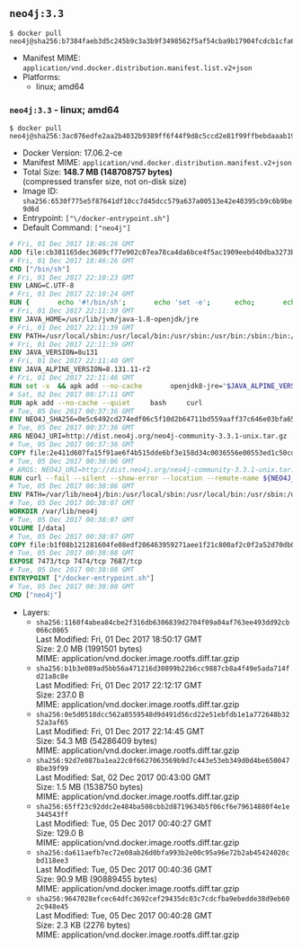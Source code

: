 ## `neo4j:3.3`

```console
$ docker pull neo4j@sha256:b7384faeb3d5c245b9c3a3b9f3498562f5af54cba9b17904fcdcb1cfa6b18a1e
```

-	Manifest MIME: `application/vnd.docker.distribution.manifest.list.v2+json`
-	Platforms:
	-	linux; amd64

### `neo4j:3.3` - linux; amd64

```console
$ docker pull neo4j@sha256:3ac076edfe2aa2b4032b9389ff6f44f9d8c5ccd2e81f99ffbebdaaab19368385
```

-	Docker Version: 17.06.2-ce
-	Manifest MIME: `application/vnd.docker.distribution.manifest.v2+json`
-	Total Size: **148.7 MB (148708757 bytes)**  
	(compressed transfer size, not on-disk size)
-	Image ID: `sha256:6530f775e5f87641df10cc7d45dcc579a637a00513e42e40395cb9c6b9be9d6d`
-	Entrypoint: `["\/docker-entrypoint.sh"]`
-	Default Command: `["neo4j"]`

```dockerfile
# Fri, 01 Dec 2017 18:46:26 GMT
ADD file:cb381165dec3689cf77e902c07ea78ca4da6bce4f5ac1909eebd40dba3273bfe in / 
# Fri, 01 Dec 2017 18:46:26 GMT
CMD ["/bin/sh"]
# Fri, 01 Dec 2017 22:10:23 GMT
ENV LANG=C.UTF-8
# Fri, 01 Dec 2017 22:10:24 GMT
RUN { 		echo '#!/bin/sh'; 		echo 'set -e'; 		echo; 		echo 'dirname "$(dirname "$(readlink -f "$(which javac || which java)")")"'; 	} > /usr/local/bin/docker-java-home 	&& chmod +x /usr/local/bin/docker-java-home
# Fri, 01 Dec 2017 22:11:39 GMT
ENV JAVA_HOME=/usr/lib/jvm/java-1.8-openjdk/jre
# Fri, 01 Dec 2017 22:11:39 GMT
ENV PATH=/usr/local/sbin:/usr/local/bin:/usr/sbin:/usr/bin:/sbin:/bin:/usr/lib/jvm/java-1.8-openjdk/jre/bin:/usr/lib/jvm/java-1.8-openjdk/bin
# Fri, 01 Dec 2017 22:11:39 GMT
ENV JAVA_VERSION=8u131
# Fri, 01 Dec 2017 22:11:40 GMT
ENV JAVA_ALPINE_VERSION=8.131.11-r2
# Fri, 01 Dec 2017 22:11:46 GMT
RUN set -x 	&& apk add --no-cache 		openjdk8-jre="$JAVA_ALPINE_VERSION" 	&& [ "$JAVA_HOME" = "$(docker-java-home)" ]
# Sat, 02 Dec 2017 00:17:11 GMT
RUN apk add --no-cache --quiet     bash     curl
# Tue, 05 Dec 2017 00:37:36 GMT
ENV NEO4J_SHA256=0e5c6492cd274edf06c5f10d2b64711bd559aaff37c646e03bfa65e613994174 NEO4J_TARBALL=neo4j-community-3.3.1-unix.tar.gz NEO4J_EDITION=community
# Tue, 05 Dec 2017 00:37:36 GMT
ARG NEO4J_URI=http://dist.neo4j.org/neo4j-community-3.3.1-unix.tar.gz
# Tue, 05 Dec 2017 00:37:36 GMT
COPY file:2e411d607fa15f91ae6f4b515dde6bf3e158d34c0036556e00553ed1c50cd63d in /tmp/ 
# Tue, 05 Dec 2017 00:38:06 GMT
# ARGS: NEO4J_URI=http://dist.neo4j.org/neo4j-community-3.3.1-unix.tar.gz
RUN curl --fail --silent --show-error --location --remote-name ${NEO4J_URI}     && echo "${NEO4J_SHA256}  ${NEO4J_TARBALL}" | sha256sum -csw -     && tar --extract --file ${NEO4J_TARBALL} --directory /var/lib     && mv /var/lib/neo4j-* /var/lib/neo4j     && rm ${NEO4J_TARBALL}     && mv /var/lib/neo4j/data /data     && ln -s /data /var/lib/neo4j/data     && apk del curl
# Tue, 05 Dec 2017 00:38:06 GMT
ENV PATH=/var/lib/neo4j/bin:/usr/local/sbin:/usr/local/bin:/usr/sbin:/usr/bin:/sbin:/bin:/usr/lib/jvm/java-1.8-openjdk/jre/bin:/usr/lib/jvm/java-1.8-openjdk/bin
# Tue, 05 Dec 2017 00:38:07 GMT
WORKDIR /var/lib/neo4j
# Tue, 05 Dec 2017 00:38:07 GMT
VOLUME [/data]
# Tue, 05 Dec 2017 00:38:07 GMT
COPY file:b1f08b121281604fe08edf206463959271aee1f21c800af2c0f2a52d70db0f3e in /docker-entrypoint.sh 
# Tue, 05 Dec 2017 00:38:08 GMT
EXPOSE 7473/tcp 7474/tcp 7687/tcp
# Tue, 05 Dec 2017 00:38:08 GMT
ENTRYPOINT ["/docker-entrypoint.sh"]
# Tue, 05 Dec 2017 00:38:08 GMT
CMD ["neo4j"]
```

-	Layers:
	-	`sha256:1160f4abea84cbe2f316db6306839d2704f09a04af763ee493dd92cb066c0865`  
		Last Modified: Fri, 01 Dec 2017 18:50:17 GMT  
		Size: 2.0 MB (1991501 bytes)  
		MIME: application/vnd.docker.image.rootfs.diff.tar.gzip
	-	`sha256:b1b3e089ad5bb56a471216d30899b22b6cc9887cb8a4f49e5ada714fd21a8c8e`  
		Last Modified: Fri, 01 Dec 2017 22:12:17 GMT  
		Size: 237.0 B  
		MIME: application/vnd.docker.image.rootfs.diff.tar.gzip
	-	`sha256:0e5d0518dcc562a8559548d9d491d56cd22e51ebfdb1e1a772648b3252a3af65`  
		Last Modified: Fri, 01 Dec 2017 22:14:45 GMT  
		Size: 54.3 MB (54286409 bytes)  
		MIME: application/vnd.docker.image.rootfs.diff.tar.gzip
	-	`sha256:92d7e087ba1ea22c0f6627063569b9d7c443e53eb349d0d4be6500478be39f99`  
		Last Modified: Sat, 02 Dec 2017 00:43:00 GMT  
		Size: 1.5 MB (1538750 bytes)  
		MIME: application/vnd.docker.image.rootfs.diff.tar.gzip
	-	`sha256:65ff23c92ddc2e484ba508cbb2d8719634b5f06cf6e79614880f4e1e344543ff`  
		Last Modified: Tue, 05 Dec 2017 00:40:27 GMT  
		Size: 129.0 B  
		MIME: application/vnd.docker.image.rootfs.diff.tar.gzip
	-	`sha256:da611aefb7ec72e08ab26d0bfa993b2e00c95a96e72b2ab45424020cbd118ee3`  
		Last Modified: Tue, 05 Dec 2017 00:40:36 GMT  
		Size: 90.9 MB (90889455 bytes)  
		MIME: application/vnd.docker.image.rootfs.diff.tar.gzip
	-	`sha256:9647028efcec64dfc3692cef29435dc03c7cdcfba9ebedde38d9eb602c948e45`  
		Last Modified: Tue, 05 Dec 2017 00:40:28 GMT  
		Size: 2.3 KB (2276 bytes)  
		MIME: application/vnd.docker.image.rootfs.diff.tar.gzip
